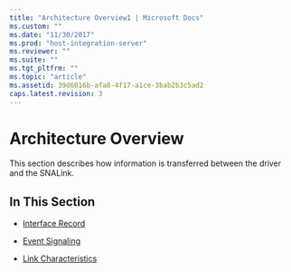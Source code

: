 ```yaml
---
title: "Architecture Overview1 | Microsoft Docs"
ms.custom: ""
ms.date: "11/30/2017"
ms.prod: "host-integration-server"
ms.reviewer: ""
ms.suite: ""
ms.tgt_pltfrm: ""
ms.topic: "article"
ms.assetid: 39d6016b-afa8-4f17-a1ce-3bab2b3c5ad2
caps.latest.revision: 3
---
```

# Architecture Overview
This section describes how information is transferred between the driver and the SNALink.  
  
## In This Section  
  
-   [Interface Record](../core/interface-record1.md)  
  
-   [Event Signaling](../core/event-signaling1.md)  
  
-   [Link Characteristics](../core/link-characteristics1.md)